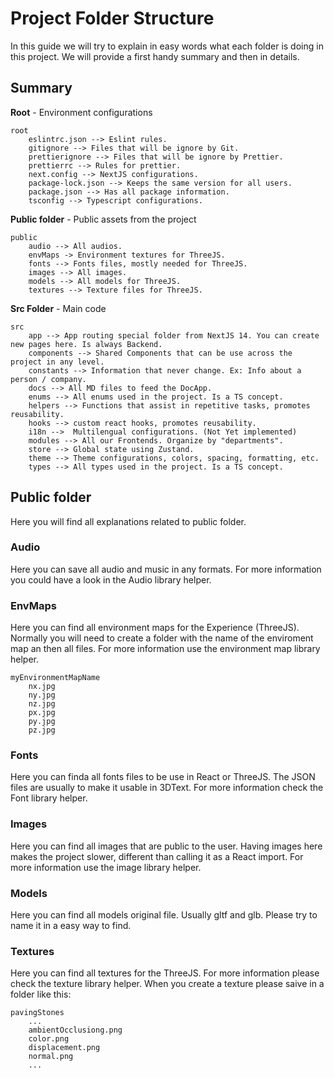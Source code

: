# Project Folder Structure

In this guide we will try to explain in easy words what each folder is doing in this project. We will provide a first handy summary and then in details. 

## Summary 


**Root** - Environment configurations

```
root
    eslintrc.json --> Eslint rules.
    gitignore --> Files that will be ignore by Git.
    prettierignore --> Files that will be ignore by Prettier.
    prettierrc --> Rules for prettier.
    next.config --> NextJS configurations.
    package-lock.json --> Keeps the same version for all users.
    package.json --> Has all package information.
    tsconfig --> Typescript configurations.
```
**Public folder** - Public assets from the project

```
public
    audio --> All audios.
    envMaps -> Environment textures for ThreeJS.
    fonts --> Fonts files, mostly needed for ThreeJS.
    images --> All images.
    models --> All models for ThreeJS.
    textures --> Texture files for ThreeJS.

```

**Src Folder** - Main code

```
src
    app --> App routing special folder from NextJS 14. You can create new pages here. Is always Backend.
    components --> Shared Components that can be use across the project in any level.
    constants --> Information that never change. Ex: Info about a person / company.
    docs --> All MD files to feed the DocApp.
    enums --> All enums used in the project. Is a TS concept.
    helpers --> Functions that assist in repetitive tasks, promotes reusability.
    hooks --> custom react hooks, promotes reusability.
    i18n -->  Multilengual configurations. (Not Yet implemented)
    modules --> All our Frontends. Organize by "departments".
    store --> Global state using Zustand.
    theme --> Theme configurations, colors, spacing, formatting, etc.
    types --> All types used in the project. Is a TS concept.
```

## Public folder

Here you will find all explanations related to public folder.

### Audio

Here you can save all audio and music in any formats. For more information you could have a look in the Audio library helper.

### EnvMaps

Here you can find all environment maps for the Experience (ThreeJS). Normally you will need to create a folder with the name of the enviroment map an then all files. For more information use the environment map library helper.

```
myEnvironmentMapName
    nx.jpg
    ny.jpg
    nz.jpg
    px.jpg
    py.jpg
    pz.jpg
```

### Fonts

Here you can finda all fonts files to be use in React or ThreeJS. The JSON files are usually to make it usable in 3DText. For more information check the Font library helper.

### Images

Here you can find all images that are public to the user. Having images here makes the project slower, different than calling it as a React import. For more information use the image library helper.

### Models

Here you can find all models original file. Usually gltf and glb. Please try to name it in a easy way to find.

### Textures

Here you can find all textures for the ThreeJS. For more information please check the texture library helper. When you create a texture please saive in a folder like this: 

```
pavingStones
    ...
    ambientOcclusiong.png
    color.png
    displacement.png
    normal.png
    ...
```




